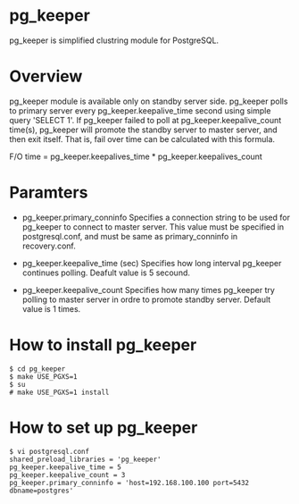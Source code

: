 pg_keeper
===========

pg_keeper is simplified clustring module for PostgreSQL.

# Overview
pg_keeper module is available only on standby server side.
pg_keeper polls to primary server every pg_keeper.keepalive_time
second using simple query 'SELECT 1'.
If pg_keeper failed to poll at pg_keeper.keepalive_count time(s),
pg_keeper will promote the standby server to master server, and then
exit itself.
That is, fail over time can be calculated with this formula.

F/O time = pg_keeper.keepalives_time * pg_keeper.keepalives_count

# Paramters
- pg_keeper.primary_conninfo
Specifies a connection string to be used for pg_keeper to connect to master server.
This value must be specified in postgresql.conf, and must be same as primary_conninfo in recovery.conf.

- pg_keeper.keepalive_time (sec)
Specifies how long interval pg_keeper continues polling.
Deafult value is 5 secound.

- pg_keeper.keepalive_count
Specifies how many times pg_keeper try polling to master server in ordre to promote
standby server.
Default value is 1 times.

# How to install pg_keeper

```
$ cd pg_keeper
$ make USE_PGXS=1
$ su
# make USE_PGXS=1 install
```

# How to set up pg_keeper

```
$ vi postgresql.conf
shared_preload_libraries = 'pg_keeper'
pg_keeper.keepalive_time = 5
pg_keeper.keepalive_count = 3
pg_keeper.primary_conninfo = 'host=192.168.100.100 port=5432 dbname=postgres'
```